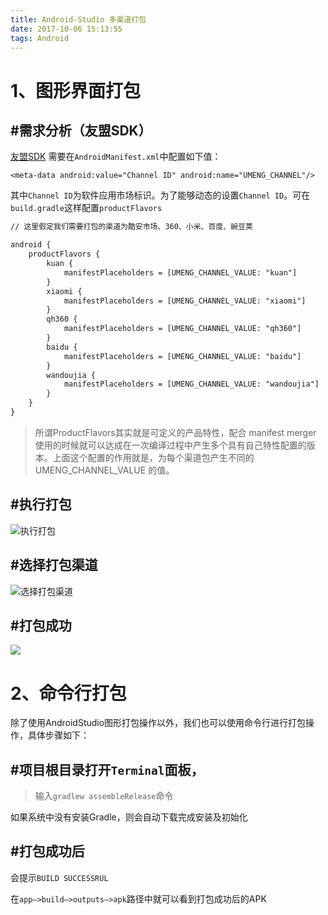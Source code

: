 ```yaml
---
title: Android-Studio 多渠道打包
date: 2017-10-06 15:13:55
tags: Android
---
```


# 1、图形界面打包

## #需求分析（友盟SDK）
[友盟SDK](https://dev.umeng.com/analytics/android-doc/integration) 需要在`AndroidManifest.xml`中配置如下值：

```
<meta-data android:value="Channel ID" android:name="UMENG_CHANNEL"/>
```
其中`Channel ID`为软件应用市场标识。为了能够动态的设置`Channel ID`。可在`build.gradle`这样配置`productFlavors`


```xml
// 这里假定我们需要打包的渠道为酷安市场、360、小米、百度、豌豆荚

android {  
    productFlavors {
        kuan {
            manifestPlaceholders = [UMENG_CHANNEL_VALUE: "kuan"]
        }
        xiaomi {
            manifestPlaceholders = [UMENG_CHANNEL_VALUE: "xiaomi"]
        }
        qh360 {
            manifestPlaceholders = [UMENG_CHANNEL_VALUE: "qh360"]
        }
        baidu {
            manifestPlaceholders = [UMENG_CHANNEL_VALUE: "baidu"]
        }
        wandoujia {
            manifestPlaceholders = [UMENG_CHANNEL_VALUE: "wandoujia"]
        }
    }  
}
```

<!-- more -->
>  所谓ProductFlavors其实就是可定义的产品特性，配合 manifest merger 使用的时候就可以达成在一次编译过程中产生多个具有自己特性配置的版本。上面这个配置的作用就是，为每个渠道包产生不同的 UMENG_CHANNEL_VALUE 的值。

## #执行打包
![执行打包](http://img.blog.csdn.net/20160629090244167)

## #选择打包渠道
![选择打包渠道](http://img.blog.csdn.net/20160629090229510)

## #打包成功
![](http://img.blog.csdn.net/20160629091100616)

# 2、命令行打包

除了使用AndroidStudio图形打包操作以外，我们也可以使用命令行进行打包操作，具体步骤如下：

## #项目根目录打开`Terminal`面板，

> 输入`gradlew assembleRelease`命令

如果系统中没有安装Gradle，则会自动下载完成安装及初始化

## #打包成功后
会提示`BUILD SUCCESSRUL`

在`app–>build–>outputs–>apk`路径中就可以看到打包成功后的APK